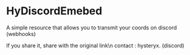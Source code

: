 # HyDiscordEmebed
A simple resource that allows you to transmit your coords on discord (webhooks)

If you share it, share with the original link\n
contact : hysteryx. (discord)
